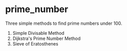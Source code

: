 # prime_number
Three simple methods to find prime numbers under 100.

1. Simple Divisable Method
1. Dijkstra's Prime Number Method
1. Sieve of Eratosthenes
